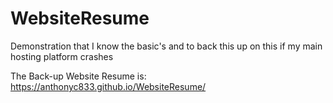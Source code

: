 # WebsiteResume
Demonstration that I know the basic's and to back this up on this if my main hosting platform crashes

The Back-up Website Resume is: https://anthonyc833.github.io/WebsiteResume/

